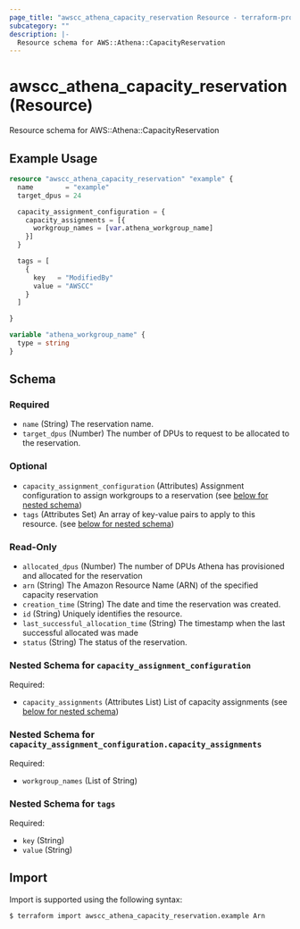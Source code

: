 ```yaml
---
page_title: "awscc_athena_capacity_reservation Resource - terraform-provider-awscc"
subcategory: ""
description: |-
  Resource schema for AWS::Athena::CapacityReservation
---
```


# awscc_athena_capacity_reservation (Resource)

Resource schema for AWS::Athena::CapacityReservation

## Example Usage

```terraform
resource "awscc_athena_capacity_reservation" "example" {
  name        = "example"
  target_dpus = 24

  capacity_assignment_configuration = {
    capacity_assignments = [{
      workgroup_names = [var.athena_workgroup_name]
    }]
  }

  tags = [
    {
      key   = "ModifiedBy"
      value = "AWSCC"
    }
  ]

}

variable "athena_workgroup_name" {
  type = string
}
```

<!-- schema generated by tfplugindocs -->
## Schema

### Required

- `name` (String) The reservation name.
- `target_dpus` (Number) The number of DPUs to request to be allocated to the reservation.

### Optional

- `capacity_assignment_configuration` (Attributes) Assignment configuration to assign workgroups to a reservation (see [below for nested schema](#nestedatt--capacity_assignment_configuration))
- `tags` (Attributes Set) An array of key-value pairs to apply to this resource. (see [below for nested schema](#nestedatt--tags))

### Read-Only

- `allocated_dpus` (Number) The number of DPUs Athena has provisioned and allocated for the reservation
- `arn` (String) The Amazon Resource Name (ARN) of the specified capacity reservation
- `creation_time` (String) The date and time the reservation was created.
- `id` (String) Uniquely identifies the resource.
- `last_successful_allocation_time` (String) The timestamp when the last successful allocated was made
- `status` (String) The status of the reservation.

<a id="nestedatt--capacity_assignment_configuration"></a>
### Nested Schema for `capacity_assignment_configuration`

Required:

- `capacity_assignments` (Attributes List) List of capacity assignments (see [below for nested schema](#nestedatt--capacity_assignment_configuration--capacity_assignments))

<a id="nestedatt--capacity_assignment_configuration--capacity_assignments"></a>
### Nested Schema for `capacity_assignment_configuration.capacity_assignments`

Required:

- `workgroup_names` (List of String)



<a id="nestedatt--tags"></a>
### Nested Schema for `tags`

Required:

- `key` (String)
- `value` (String)

## Import

Import is supported using the following syntax:

```shell
$ terraform import awscc_athena_capacity_reservation.example Arn
```